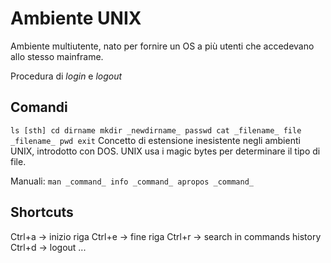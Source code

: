 # Ambiente UNIX

Ambiente multiutente, nato per fornire un OS a più utenti che accedevano allo stesso mainframe.

Procedura di _login_ e _logout_

## Comandi
`
ls [sth]
cd dirname
mkdir _newdirname_
passwd
cat _filename_
file _filename_
pwd
exit
`
Concetto di estensione inesistente negli ambienti UNIX, introdotto con DOS. UNIX usa i magic bytes per determinare il tipo di file.

Manuali:
`
man _command_
info _command_
apropos _command_
`
## Shortcuts
Ctrl+a -> inizio riga
Ctrl+e -> fine riga
Ctrl+r -> search in commands history
Ctrl+d -> logout
...

